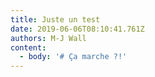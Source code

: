 ```yaml
---
title: Juste un test
date: 2019-06-06T08:10:41.761Z
authors: M-J Wall
content:
  - body: '# Ça marche ?!'
---
```


